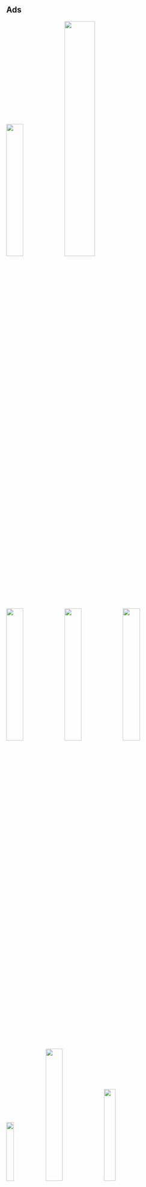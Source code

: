 ## Ads
<a href="https://www.fsf.org/"><img src="https://static.fsf.org/nosvn/appeal2021/spring/banner.png" width="30%" height="30%"></a>
<a href="https://www.eff.org/join"><img src="https://www.eff.org/files/eff-banner.png" width="40%" height="40%"></a>
<a href="https://en.wikipedia.org/wiki/Liberate_Hong_Kong,_revolution_of_our_times"><img src="https://upload.wikimedia.org/wikipedia/commons/thumb/9/93/Free_Hong_Kong_flag.svg/512px-Free_Hong_Kong_flag.svg.png" width="30%" height="30%"></a>
<a href="https://reiwa-shinsengumi.com/"><img src="https://upload.wikimedia.org/wikipedia/commons/thumb/4/4c/%E3%82%8C%E3%81%84%E3%82%8F%E6%96%B0%E9%81%B8%E7%B5%84%E3%81%AE%E3%83%AD%E3%82%B4.png/1920px-%E3%82%8C%E3%81%84%E3%82%8F%E6%96%B0%E9%81%B8%E7%B5%84%E3%81%AE%E3%83%AD%E3%82%B4.png" width="30%" height="30%"></a>
<a href="https://ssd.eff.org/"><img src="https://www.eff.org/files/banner_library/og-ssd-logo.png" width="30%" height="30%"></a>
<a href="https://www.torproject.org/"><img src="https://upload.wikimedia.org/wikipedia/commons/thumb/1/15/Tor-logo-2011-flat.svg/1280px-Tor-logo-2011-flat.svg.png" width="20%" height="20%"></a>
<a href="https://ukraine.ua/news/stand-with-ukraine/"><img src="https://ukraine.ua/wp-content/uploads/2022/02/linktree.png" width="30%" height="30%"></a>
<a href="https://www.youtube.com/watch?v=qZuxPKUVGiw"><img src="https://external-content.duckduckgo.com/iu/?u=https%3A%2F%2Ftbli.nl%2Fwp-content%2Fuploads%2F2020%2F06%2Fblacklivesmatter-1-e1592935150949.jpg&f=1&nofb=1" width="25%" height="25%"></a>
<a href="https://www.freedomunited.org/advocate/free-uyghurs/"><img src="https://external-content.duckduckgo.com/iu/?u=https%3A%2F%2Fres.cloudinary.com%2Fteepublic%2Fimage%2Fprivate%2Fs--k2rEqGp---%2Ft_Preview%2Ft_watermark_lock%2Fb_rgb%3A0195c3%2Cc_lpad%2Cf_jpg%2Ch_630%2Cq_90%2Cw_1200%2Fv1588901666%2Fproduction%2Fdesigns%2F9912719_0.jpg&f=1&nofb=1" width="25%" height="25%"></a>


## My translation contributions:

https://github.com/evilsocket/opensnitch

https://github.com/MuntashirAkon/AppManager

https://github.com/marin-m/SongRec

https://github.com/WerWolv/ImHex

https://github.com/yukino-app/yukino

https://github.com/PeterCxy/Shelter

https://github.com/cboxdoerfer/fsearch

https://codeberg.org/Starfish/Imagepipe

https://github.com/benbusby/whoogle-search

https://github.com/kamaravichow/safe-dot-android

https://github.com/TacoTheDank/Scoop

https://github.com/nproth/pin

https://github.com/appml/neutrinote

https://github.com/markusfisch/BinaryEye

https://github.com/Tobi823/ffupdater

https://github.com/ElderDrivers/EdXposedManager

https://github.com/RetroMusicPlayer/RetroMusicPlayer

Some KDE apps

https://f-droid.org/en/

https://framagit.org/fiat-tux/hat-softwares/lufi

https://github.com/Keidan/HexViewer

## My other contributions:

Exodus ETIP

https://gitlab.com/IzzyOnDroid/repo

https://github.com/MuntashirAkon/AppManager/issues?q=is%3Apr+author%3Agnuhead-chieb

https://github.com/leachim6/hello-world/issues?q=is%3Apr+author%3Agnuhead-chieb

## My favorite language
・Bash

・PHP
